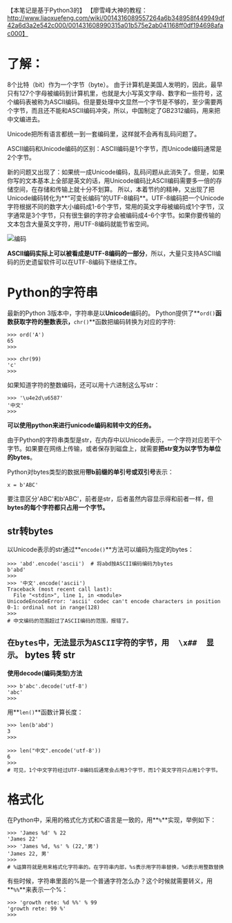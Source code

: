 【本笔记是基于Python3的】
【廖雪峰大神的教程：http://www.liaoxuefeng.com/wiki/0014316089557264a6b348958f449949df42a6d3a2e542c000/001431608990315a01b575e2ab041168ff0df194698afac000】


了解：
==
8个比特（bit）作为一个字节（byte）。
由于计算机是美国人发明的，因此，最早只有127个字母被编码到计算机里，也就是大小写英文字母、数字和一些符号，这个编码表被称为ASCII编码。但是要处理中文显然一个字节是不够的，至少需要两个字节，而且还不能和ASCII编码冲突，所以，中国制定了GB2312编码，用来把中文编进去。

Unicode把所有语言都统一到一套编码里，这样就不会再有乱码问题了。

ASCII编码和Unicode编码的区别：ASCII编码是1个字节，而Unicode编码通常是2个字节。

新的问题又出现了：如果统一成Unicode编码，乱码问题从此消失了。但是，如果你写的文本基本上全部是英文的话，用Unicode编码比ASCII编码需要多一倍的存储空间，在存储和传输上就十分不划算。
所以，本着节约的精神，又出现了把Unicode编码转化为**“可变长编码”的UTF-8编码**。UTF-8编码把一个Unicode字符根据不同的数字大小编码成1-6个字节，常用的英文字母被编码成1个字节，汉字通常是3个字节，只有很生僻的字符才会被编码成4-6个字节。如果你要传输的文本包含大量英文字符，用UTF-8编码就能节省空间。

![编码](http://img.blog.csdn.net/20161223172830379?watermark/2/text/aHR0cDovL2Jsb2cuY3Nkbi5uZXQvdTAxNDExNTY3Mw==/font/5a6L5L2T/fontsize/400/fill/I0JBQkFCMA==/dissolve/70/gravity/SouthEast)

**ASCII编码实际上可以被看成是UTF-8编码的一部分**，所以，大量只支持ASCII编码的历史遗留软件可以在UTF-8编码下继续工作。

Python的字符串
==
最新的Python 3版本中，字符串是以**Unicode**编码的。
Python提供了**```ord()```**函数获取字符的整数表示，**```chr()```**函数把编码转换为对应的字符:

	>>> ord('A')
	65
	>>> 

	>>> chr(99)
	'c'
	>>>
 如果知道字符的整数编码，还可以用十六进制这么写str：

	>>> '\u4e2d\u6587'
	'中文'
	>>>
**可以使用python来进行unicode编码和转中文的任务。**

由于Python的字符串类型是str，在内存中以Unicode表示，一个字符对应若干个字节。如果要在网络上传输，或者保存到磁盘上，就需要**把str变为以字节为单位的bytes**。

Python对bytes类型的数据用**带b前缀的单引号或双引号**表示：

	x = b'ABC'
要注意区分'ABC'和b'ABC'，前者是str，后者虽然内容显示得和前者一样，但**bytes的每个字符都只占用一个字节。**

str转bytes
--
以Unicode表示的str通过**```encode()```**方法可以编码为指定的bytes：
	
	>>> 'abd'.encode('ascii')  # 将abd按ASCII编码编码为bytes
	b'abd'
	>>>
	>>> '中文'.encode('ascii')
	Traceback (most recent call last):
	  File "<stdin>", line 1, in <module>
	UnicodeEncodeError: 'ascii' codec can't encode characters in position 0-1: ordinal not in range(128)
	>>> 
	# 中文编码的范围超过了ASCII编码的范围，报错了。
**```在bytes中，无法显示为ASCII字符的字节，用  \x##  显示。```**
bytes 转 str
--
**使用decode(编码类型)方法**
	
	>>> b'abc'.decode('utf-8')
	'abc'
	>>> 
用**```len()```**函数计算长度：

	>>> len(b'abd')
	3
	>>>
	
	>>> len("中文".encode('utf-8'))
	6
	>>> 
	# 可见，1个中文字符经过UTF-8编码后通常会占用3个字节，而1个英文字符只占用1个字节。
格式化
==
在Python中，采用的格式化方式和C语言是一致的，用**```%```**实现，举例如下：
	
	>>> 'James %d' % 22
	'James 22'
	>>> 'James %d, %s' % (22,'男')
	'James 22, 男'
	>>>
	# %运算符就是用来格式化字符串的。在字符串内部，%s表示用字符串替换，%d表示用整数替换
有些时候，字符串里面的%是一个普通字符怎么办？这个时候就需要转义，用**```%%```**来表示一个%：
	
	>>> 'growth rete: %d %%' % 99
	'growth rete: 99 %'
	>>> 
	
